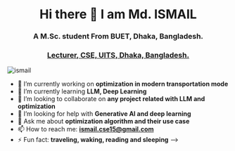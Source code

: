 <h1 align="center"> Hi there 👋 I am Md. ISMAIL </h1>
<h3 align="center">A M.Sc. student From BUET, Dhaka, Bangladesh.</h3>
<h3 align="center"> <a href="https://uits.edu.bd/faculty-members-of-cse/", target="_blank">Lecturer, CSE, UITS, Dhaka, Bangladesh.</a> </h3>
<p align="left"> <img src="https://komarev.com/ghpvc/?username=ismail-cse-15&label=Profile%20views&color=0e75b6&style=flat" alt="ismail" /> </p>



- 🔭 I’m currently working on **optimization in modern transportation mode**
- 🌱 I’m currently learning **LLM, Deep Learning**
- 👯 I’m looking to collaborate on **any project related with LLM and optimization**
- 🤔 I’m looking for help with **Generative AI and deep learning**
- 💬 Ask me about **optimization algorithm and their use case**
- 📫 How to reach me: **ismail.cse15@gmail.com**
- ⚡ Fun fact: **traveling, waking, reading and sleeping**
-->
